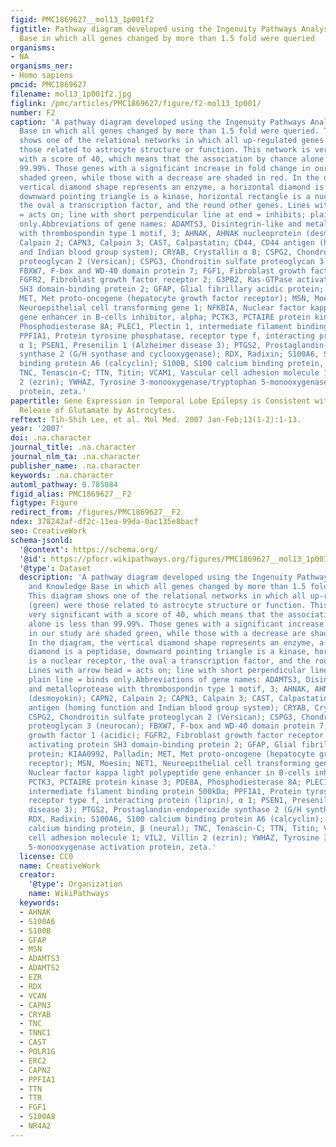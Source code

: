 ```yaml
---
figid: PMC1869627__mol13_1p001f2
figtitle: Pathway diagram developed using the Ingenuity Pathways Analysis and Knowledge
  Base in which all genes changed by more than 1.5 fold were queried
organisms:
- NA
organisms_ner:
- Homo sapiens
pmcid: PMC1869627
filename: mol13_1p001f2.jpg
figlink: /pmc/articles/PMC1869627/figure/f2-mol13_1p001/
number: F2
caption: 'A pathway diagram developed using the Ingenuity Pathways Analysis and Knowledge
  Base in which all genes changed by more than 1.5 fold were queried. This diagram
  shows one of the relational networks in which all up-regulated genes (green) were
  those related to astrocyte structure or function. This network is very significant
  with a score of 40, which means that the association by chance alone is less than
  99.99%. Those genes with a significant increase in fold change in our study are
  shaded green, while those with a decrease are shaded in red. In the diagram, the
  vertical diamond shape represents an enzyme, a horizontal diamond is a peptidase,
  downward pointing triangle is a kinase, horizontal rectangle is a nuclear receptor,
  the oval a transcription factor, and the round other genes. Lines with arrow head
  = acts on; line with short perpendicular line at end = inhibits; plain line = binds
  only.Abbreviations of gene names: ADAMTS3, Disintegrin-like and metalloprotease
  with thrombospondin type 1 motif, 3; AHNAK, AHNAK nucleoprotein (desmoyokin); CAPN2,
  Calpain 2; CAPN3, Calpain 3; CAST, Calpastatin; CD44, CD44 antigen (homing function
  and Indian blood group system); CRYAB, Crystallin α B; CSPG2, Chondroitin sulfate
  proteoglycan 2 (Versican); CSPG3, Chondroitin sulfate proteoglycan 3 (neurocan);
  FBXW7, F-box and WD-40 domain protein 7; FGF1, Fibroblast growth factor 1 (acidic);
  FGFR2, Fibroblast growth factor receptor 2; G3PB2, Ras-GTPase activating protein
  SH3 domain-binding protein 2; GFAP, Glial fibrillary acidic protein; KIAA0992, Palladin;
  MET, Met proto-oncogene (hepatocyte growth factor receptor); MSN, Moesin; NET1,
  Neuroepithelial cell transforming gene 1; NFKBIA, Nuclear factor kappa light polypeptide
  gene enhancer in B-cells inhibitor, alpha; PCTK3, PCTAIRE protein kinase 3; PDE8A,
  Phosphodiesterase 8A; PLEC1, Plectin 1, intermediate filament binding protein 500kDa;
  PPFIA1, Protein tyrosine phosphatase, receptor type f, interacting protein (liprin),
  α 1; PSEN1, Presenilin 1 (Alzheimer disease 3); PTGS2, Prostaglandin-endoperoxide
  synthase 2 (G/H synthase and cyclooxygenase); RDX, Radixin; S100A6, S100 calcium
  binding protein A6 (calcyclin); S100B, S100 calcium binding protein, β (neural);
  TNC, Tenascin-C; TTN, Titin; VCAM1, Vascular cell adhesion molecule 1; VIL2, Villin
  2 (ezrin); YWHAZ, Tyrosine 3-monooxygenase/tryptophan 5-monooxygenase activation
  protein, zeta.'
papertitle: Gene Expression in Temporal Lobe Epilepsy is Consistent with Increased
  Release of Glutamate by Astrocytes.
reftext: Tih-Shih Lee, et al. Mol Med. 2007 Jan-Feb;13(1-2):1-13.
year: '2007'
doi: .na.character
journal_title: .na.character
journal_nlm_ta: .na.character
publisher_name: .na.character
keywords: .na.character
automl_pathway: 0.785084
figid_alias: PMC1869627__F2
figtype: Figure
redirect_from: /figures/PMC1869627__F2
ndex: 378242af-df2c-11ea-99da-0ac135e8bacf
seo: CreativeWork
schema-jsonld:
  '@context': https://schema.org/
  '@id': https://pfocr.wikipathways.org/figures/PMC1869627__mol13_1p001f2.html
  '@type': Dataset
  description: 'A pathway diagram developed using the Ingenuity Pathways Analysis
    and Knowledge Base in which all genes changed by more than 1.5 fold were queried.
    This diagram shows one of the relational networks in which all up-regulated genes
    (green) were those related to astrocyte structure or function. This network is
    very significant with a score of 40, which means that the association by chance
    alone is less than 99.99%. Those genes with a significant increase in fold change
    in our study are shaded green, while those with a decrease are shaded in red.
    In the diagram, the vertical diamond shape represents an enzyme, a horizontal
    diamond is a peptidase, downward pointing triangle is a kinase, horizontal rectangle
    is a nuclear receptor, the oval a transcription factor, and the round other genes.
    Lines with arrow head = acts on; line with short perpendicular line at end = inhibits;
    plain line = binds only.Abbreviations of gene names: ADAMTS3, Disintegrin-like
    and metalloprotease with thrombospondin type 1 motif, 3; AHNAK, AHNAK nucleoprotein
    (desmoyokin); CAPN2, Calpain 2; CAPN3, Calpain 3; CAST, Calpastatin; CD44, CD44
    antigen (homing function and Indian blood group system); CRYAB, Crystallin α B;
    CSPG2, Chondroitin sulfate proteoglycan 2 (Versican); CSPG3, Chondroitin sulfate
    proteoglycan 3 (neurocan); FBXW7, F-box and WD-40 domain protein 7; FGF1, Fibroblast
    growth factor 1 (acidic); FGFR2, Fibroblast growth factor receptor 2; G3PB2, Ras-GTPase
    activating protein SH3 domain-binding protein 2; GFAP, Glial fibrillary acidic
    protein; KIAA0992, Palladin; MET, Met proto-oncogene (hepatocyte growth factor
    receptor); MSN, Moesin; NET1, Neuroepithelial cell transforming gene 1; NFKBIA,
    Nuclear factor kappa light polypeptide gene enhancer in B-cells inhibitor, alpha;
    PCTK3, PCTAIRE protein kinase 3; PDE8A, Phosphodiesterase 8A; PLEC1, Plectin 1,
    intermediate filament binding protein 500kDa; PPFIA1, Protein tyrosine phosphatase,
    receptor type f, interacting protein (liprin), α 1; PSEN1, Presenilin 1 (Alzheimer
    disease 3); PTGS2, Prostaglandin-endoperoxide synthase 2 (G/H synthase and cyclooxygenase);
    RDX, Radixin; S100A6, S100 calcium binding protein A6 (calcyclin); S100B, S100
    calcium binding protein, β (neural); TNC, Tenascin-C; TTN, Titin; VCAM1, Vascular
    cell adhesion molecule 1; VIL2, Villin 2 (ezrin); YWHAZ, Tyrosine 3-monooxygenase/tryptophan
    5-monooxygenase activation protein, zeta.'
  license: CC0
  name: CreativeWork
  creator:
    '@type': Organization
    name: WikiPathways
  keywords:
  - AHNAK
  - S100A6
  - S100B
  - GFAP
  - MSN
  - ADAMTS3
  - ADAMTS2
  - EZR
  - RDX
  - VCAN
  - CAPN3
  - CRYAB
  - TNC
  - TNNC1
  - CAST
  - POLR1G
  - ERC2
  - CAPN2
  - PPFIA1
  - TTN
  - TTR
  - FGF1
  - S100A8
  - NR4A2
---
```

